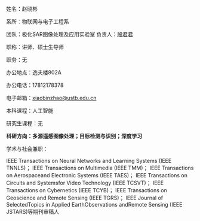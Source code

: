 
姓名：赵晓彬

系所：物联网与电子工程系

团队：极化SAR图像处理及应用实验室 负责人：<a href="http://scce.ustb.edu.cn/shiziduiwu/jiaoshixinxi/2018-04-14/112.html">殷君君</a>

职称：讲师、硕士生导师

职务：无

办公地点：逸夫楼802A

办公电话：17812178378

电子邮箱：xiaobinzhao@ustb.edu.cn

本科课程：人工智能

研究生课程：无

<b>科研方向：多源遥感图像处理；目标检测与识别；深度学习</b>

学术与社会兼职：

IEEE Transactions on Neural Networks and Learning Systems (IEEE TNNLS)；
lEEE Transactions on Multimedia (IEEE TMM)；
IEEE Transactions on Aerospaceand Electronic Systems (IEEE TAES)；
IEEE Transactions on Circuits and Systemsfor Video Technology (IEEE TCSVT)；
IEEE Transactions on Cybernetics (IEEE TCYB)；
IEEE Transactions on Geoscience and Remote Sensing (IEEE TGRS)；
lEEE Journal of SelectedTopics in Applied EarthObservations andRemote Sensing (IEEE JSTARS)等期刊审稿人

